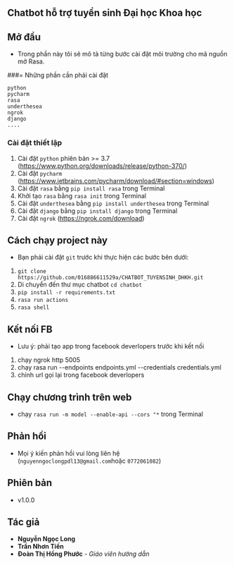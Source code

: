 ## Chatbot hỗ trợ tuyển sinh Đại học Khoa học

## Mở đầu
- Trong phần này tôi sẽ mô tả từng bước cài đặt môi trường cho  mã nguồn mở Rasa.

###= Những phần cần phải cài đặt

```
python
pycharm
rasa
underthesea
ngrok
django
....
```

### Cài đặt thiết lập 
1. Cài đặt `python` phiên bản >= 3.7 (https://www.python.org/downloads/release/python-370/)
2. Cài đặt `pycharm` (https://www.jetbrains.com/pycharm/download/#section=windows)
3. Cài đặt `rasa` bằng  `pip install rasa` trong Terminal
4. Khởi tạo `rasa` bằng `rasa init` trong Terminal
5. Cài đặt `underthesea` bằng `pip install underthesea` trong Terminal
6. Cài đặt `django` bằng `pip install django` trong Terminal
7. Cài đặt `ngrok` (https://ngrok.com/download)

## Cách chạy project này
- Bạn phải cài đặt `git` trước khi thực hiện các bước bên dưới:
1. `git clone https://github.com/016886611529a/CHATBOT_TUYENSINH_DHKH.git`
2. Di chuyển đến thư mục chatbot `cd chatbot`
3. `pip install -r requirements.txt`
4. `rasa run actions`
5. `rasa shell`


## Kết nối FB 
- Lưu ý: phải tạo app trong facebook deverlopers trước khi kết nối
1. chạy ngrok http 5005 
2. chạy rasa run --endpoints endpoints.yml --credentials credentials.yml
3. chỉnh url gọi lại trong facebook deverlopers


## Chạy chương trình trên web
- chạy `rasa run -m model --enable-api --cors "*` trong Terminal

## Phản hồi
- Mọi ý kiến phản hồi vui lòng liên hệ (`nguyenngoclongpdl13@gmail.com`hoặc `0772061082`)
## Phiên bản
- v1.0.0

## Tác giả

* **Nguyễn Ngọc Long**
* **Trần Nhơn Tiến**
* **Đoàn Thị Hồng Phước** - *Giáo viên hướng dẫn*



